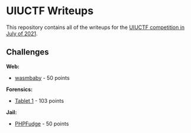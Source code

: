 # UIUCTF Writeups
This repository contains all of the writeups for the [UIUCTF competition in July of 2021](https://ctftime.org/event/1372). 

## Challenges
**Web:**

* [wasmbaby](https://github.com/BYU-CTF-group/writeups-uiuctf/tree/main/wasmbaby) - 50 points

**Forensics:**
* [Tablet 1](https://github.com/BYU-CTF-group/writeups-uiuctf/tree/main/tablet1) - 103 points

**Jail:**
* [PHPFudge](https://github.com/BYU-CTF-group/writeups-uiuctf/tree/main/phpfudge) - 50 points